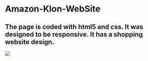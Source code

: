 <h1> Amazon-Klon-WebSite </h1>

<h2> The page is coded with html5 and css. It was designed to be responsive. It has a shopping website design. </h2>

![](amazon.gif)
